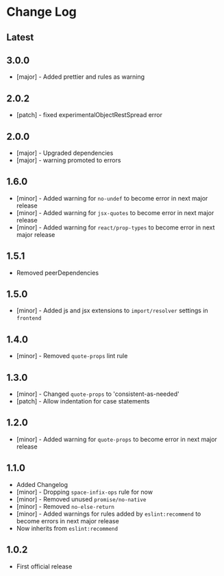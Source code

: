 # Change Log

## Latest

## 3.0.0

* [major] - Added prettier and rules as warning

## 2.0.2

* [patch] - fixed experimentalObjectRestSpread error

## 2.0.0

* [major] - Upgraded dependencies
* [major] - warning promoted to errors

## 1.6.0

* [minor] - Added warning for `no-undef` to become error in next major release
* [minor] - Added warning for `jsx-quotes` to become error in next major release
* [minor] - Added warning for `react/prop-types` to become error in next major release

## 1.5.1

* Removed peerDependencies

## 1.5.0

* [minor] - Added js and jsx extensions to `import/resolver` settings in `frontend`

## 1.4.0

* [minor] - Removed `quote-props` lint rule

## 1.3.0

* [minor] - Changed `quote-props` to 'consistent-as-needed'
* [patch] - Allow indentation for case statements

## 1.2.0

* [minor] - Added warning for `quote-props` to become error in next major release

## 1.1.0

* Added Changelog
* [minor] - Dropping `space-infix-ops` rule for now
* [minor] - Removed unused `promise/no-native`
* [minor] - Removed `no-else-return`
* [minor] - Added warnings for rules added by `eslint:recommend` to become errors in next major release
* Now inherits from `eslint:recommend`

## 1.0.2

* First official release
